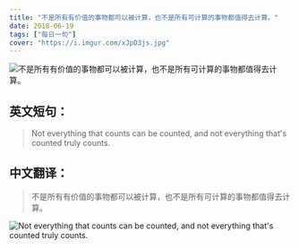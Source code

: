 ```yaml
---
title: "不是所有有价值的事物都可以被计算，也不是所有可计算的事物都值得去计算。"
date: 2018-06-19
tags: ["每日一句"]
cover: "https://i.imgur.com/xJpD3js.jpg"
---
```


![不是所有有价值的事物都可以被计算，也不是所有可计算的事物都值得去计算。](https://i.imgur.com/qaGkYZD.jpg)

## 英文短句：
> Not everything that counts can be counted, and not everything that's counted truly counts.

<!--more-->

## 中文翻译：
> 不是所有有价值的事物都可以被计算，也不是所有可计算的事物都值得去计算。

![Not everything that counts can be counted, and not everything that's counted truly counts.](https://i.imgur.com/1iIsmIl.jpg)


